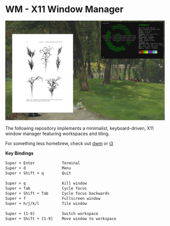 # WM - X11 Window Manager

![Example](wm.png)

The following repository implements a minimalist, keyboard-driven, X11 window manager featuring workspaces and tiling. 

For something less homebrew, check out [dwm](https://dwm.suckless.org/) or [i3](https://i3wm.org/)

**Key Bindings**

    Super + Enter            Terminal
    Super + d                Menu
    Super + Shift + q        Quit
    
    Super + q                Kill window
    Super + Tab              Cycle focus
    Super + Shift + Tab      Cycle focus backwards
    Super + f                Fullscreen window
    Super + h/j/k/l          Tile window

    Super + [1-9]            Switch workspace
    Super + Shift + [1-9]    Move window to workspace